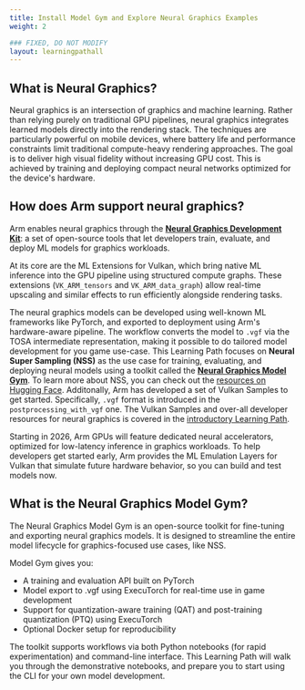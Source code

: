 ```yaml
---
title: Install Model Gym and Explore Neural Graphics Examples
weight: 2

### FIXED, DO NOT MODIFY
layout: learningpathall
---
```


## What is Neural Graphics?

Neural graphics is an intersection of graphics and machine learning. Rather than relying purely on traditional GPU pipelines, neural graphics integrates learned models directly into the rendering stack. The techniques are particularly powerful on mobile devices, where battery life and performance constraints limit traditional compute-heavy rendering approaches. The goal is to deliver high visual fidelity without increasing GPU cost. This is achieved by training and deploying compact neural networks optimized for the device's hardware.

## How does Arm support neural graphics?

Arm enables neural graphics through the [**Neural Graphics Development Kit**](https://developer.arm.com/mobile-graphics-and-gaming/neural-graphics): a set of open-source tools that let developers train, evaluate, and deploy ML models for graphics workloads.

At its core are the ML Extensions for Vulkan, which bring native ML inference into the GPU pipeline using structured compute graphs. These extensions (`VK_ARM_tensors` and `VK_ARM_data_graph`) allow real-time upscaling and similar effects to run efficiently alongside rendering tasks.

The neural graphics models can be developed using well-known ML frameworks like PyTorch, and exported to deployment using Arm's hardware-aware pipeline. The workflow converts the model to `.vgf` via the TOSA intermediate representation, making it possible to do tailored model development for you game use-case. This Learning Path focuses on **Neural Super Sampling (NSS)** as the use case for training, evaluating, and deploying neural models using a toolkit called the [**Neural Graphics Model Gym**](https://github.com/arm/neural-graphics-model-gym). To learn more about NSS, you can check out the [resources on Hugging Face](https://huggingface.co/Arm/neural-super-sampling). Additonally, Arm has developed a set of Vulkan Samples to get started. Specifically, `.vgf` format is introduced in the `postprocessing_with_vgf` one. The Vulkan Samples and over-all developer resources for neural graphics is covered in the [introductory Learning Path](/learning-paths/mobile-graphics-and-gaming/vulkan-ml-sample).

Starting in 2026, Arm GPUs will feature dedicated neural accelerators, optimized for low-latency inference in graphics workloads. To help developers get started early, Arm provides the ML Emulation Layers for Vulkan that simulate future hardware behavior, so you can build and test models now.

## What is the Neural Graphics Model Gym?

The Neural Graphics Model Gym is an open-source toolkit for fine-tuning and exporting neural graphics models. It is designed to streamline the entire model lifecycle for graphics-focused use cases, like NSS.

Model Gym gives you:

- A training and evaluation API built on PyTorch
- Model export to .vgf using ExecuTorch for real-time use in game development
- Support for quantization-aware training (QAT) and post-training quantization (PTQ) using ExecuTorch
- Optional Docker setup for reproducibility

The toolkit supports workflows via both Python notebooks (for rapid experimentation) and command-line interface. This Learning Path will walk you through the demonstrative notebooks, and prepare you to start using the CLI for your own model development.
